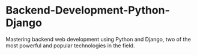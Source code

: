 # Backend-Development-Python-Django
Mastering backend web development using Python and Django, two of the most powerful and popular technologies in the field.

